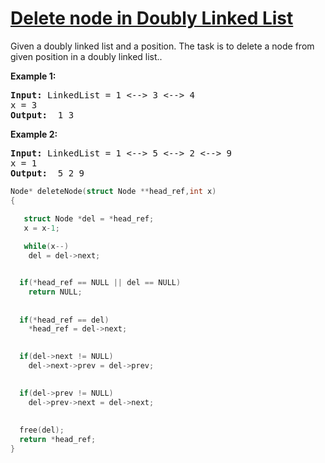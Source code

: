 # [Delete node in Doubly Linked List ](https://practice.geeksforgeeks.org/problems/delete-node-in-doubly-linked-list/1/?category[]=Linked%20List&category[]=Linked%20List&difficulty[]=-2&difficulty[]=-1&page=1&query=category[]Linked%20Listdifficulty[]-2difficulty[]-1page1category[]Linked%20List)
<p>Given a doubly linked list and a position. The task is to delete a node from given position in a doubly linked list..</p>

<div>
<p><strong>Example 1:</strong></p>

<pre><strong>Input: </strong><span id="example-input-1-1">LinkedList = 1 <--> 3 <--> 4 
x = 3</span>
<strong>Output: </strong><span id="example-output-1"> 1 3 
</pre>

<div>
<p><strong>Example 2:</strong></p>

<pre><strong>Input: </strong><span id="example-input-1-1">LinkedList = 1 <--> 5 <--> 2 <--> 9  
x = 1</span>
<strong>Output: </strong><span id="example-output-1"> 5 2 9
</pre>


</div>
</div>

```cpp
Node* deleteNode(struct Node **head_ref,int x)
{

   struct Node *del = *head_ref;
   x = x-1;
   
   while(x--)
    del = del->next;


  if(*head_ref == NULL || del == NULL)
    return NULL;
 
  
  if(*head_ref == del)
    *head_ref = del->next;
 

  if(del->next != NULL)
    del->next->prev = del->prev;
 

  if(del->prev != NULL)
    del->prev->next = del->next;     
 
 
  free(del);
  return *head_ref;
}

```
